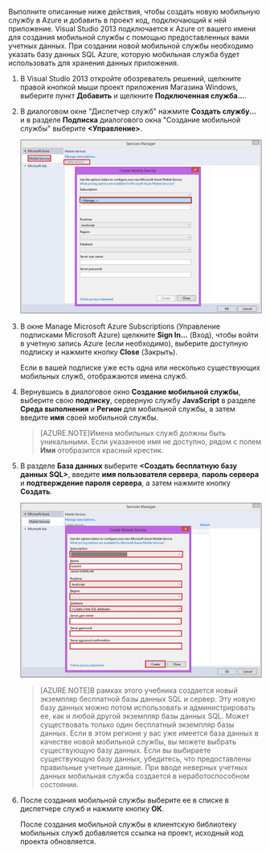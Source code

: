 

Выполните описанные ниже действия, чтобы создать новую мобильную службу в Azure и добавить в проект код, подключающий к ней приложение. Visual Studio 2013 подключается к Azure от вашего имени для создания мобильной службы с помощью предоставленных вами учетных данных. При создании новой мобильной службы необходимо указать базу данных SQL Azure, которую мобильная служба будет использовать для хранения данных приложения.


1. В Visual Studio 2013 откройте обозреватель решений, щелкните правой кнопкой мыши проект приложения Магазина Windows, выберите пункт **Добавить** и щелкните **Подключенная служба...**.  

2. В диалоговом окне "Диспетчер служб" нажмите **Создать службу...** и в разделе **Подписка** диалогового окна "Создание мобильной службы" выберите **&lt;Управление&gt;**.

	![Создание службы, управление подписками](./media/mobile-services-create-new-service-vs2013/mobile-create-service-from-vs2013.png)

3. В окне Manage Microsoft Azure Subscriptions (Управление подписками Microsoft Azure) щелкните **Sign In...** (Вход), чтобы войти в учетную запись Azure (если необходимо), выберите доступную подписку и нажмите кнопку **Close** (Закрыть).

	Если в вашей подписке уже есть одна или несколько существующих мобильных служб, отображаются имена служб.

5. Вернувшись в диалоговое окно **Создание мобильной службы**, выберите свою **подписку**, серверную службу **JavaScript** в разделе **Среда выполнения** и **Регион** для мобильной службы, а затем введите **имя** своей мобильной службы.

	>[AZURE.NOTE]Имена мобильных служб должны быть уникальными. Если указанное имя не доступно, рядом с полем **Имя** отобразится красный крестик.

6. В разделе **База данных** выберите **&lt;Создать бесплатную базу данных SQL&gt;**, введите **имя пользователя сервера**, **пароль сервера** и **подтверждение пароля сервера**, а затем нажмите кнопку **Создать**.

  	![Создание мобильной службы в VS 2013](./media/mobile-services-create-new-service-vs2013/mobile-create-service-from-vs2013-2.png)


	> [AZURE.NOTE]В рамках этого учебника создается новый экземпляр бесплатной базы данных SQL и сервер. Эту новую базу данных можно потом использовать и администрировать ее, как и любой другой экземпляр базы данных SQL. Может существовать только один бесплатный экземпляр базы данных. Если в этом регионе у вас уже имеется база данных в качестве новой мобильной службы, вы можете выбрать существующую базу данных. Если вы выбираете существующую базу данных, убедитесь, что предоставлены правильные учетные данные. При вводе неверных учетных данных мобильная служба создается в неработоспособном состоянии.

7. После создания мобильной службы выберите ее в списке в диспетчере служб и нажмите кнопку **ОК**.

	После создания мобильной службы в клиентскую библиотеку мобильных служб добавляется ссылка на проект, исходный код проекта обновляется.

<!---HONumber=July15_HO2-->